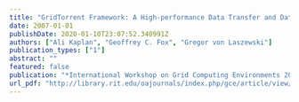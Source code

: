```yaml
---
title: "GridTorrent Framework: A High-performance Data Transfer and Data Sharing Framework for Scientific Computing"
date: 2007-01-01
publishDate: 2020-01-10T23:07:52.340991Z
authors: ["Ali Kaplan", "Geoffrey C. Fox", "Gregor von Laszewski"]
publication_types: ["1"]
abstract: ""
featured: false
publication: "*International Workshop on Grid Computing Environments 2007 in Conjunction with SC07*"
url_pdf: "http://library.rit.edu/oajournals/index.php/gce/article/view/85/46"
---
```


